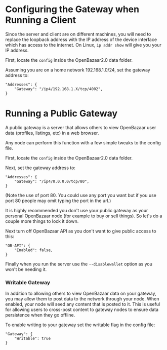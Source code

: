 Configuring the Gateway when Running a Client
=============================================
Since the server and client are on different machines, you will need to replace the loopback address with the IP address of the device interface which has access to the internet.  On Linux, `ip addr show` will give you your IP address.

First, locate the `config` inside the OpenBazaar2.0 data folder.

Assuming you are on a home network 192.168.1.0/24, set the gateway address to:

```
"Addresses": {
    "Gateway": "/ip4/192.168.1.X/tcp/4002",
}
```

Running a Public Gateway
=========================
A public gateway is a server that allows others to view OpenBazaar user data (profiles, listings, etc) in a web browser.

Any node can perform this function with a few simple tweaks to the config file.

First, locate the `config` inside the OpenBazaar2.0 data folder.

Next, set the gateway address to:

```
"Addresses": {
    "Gateway": "/ip4/0.0.0.0/tcp/80",
}
```

(Note the use of port 80. You could use any port you want but if you use port 80 people may omit typing the port in the url.)

It is highly recommended you don't use your public gateway as your personal OpenBazaar node (for example to buy or sell things). So let's do a couple more things to lock it down.


Next turn off OpenBazaar API as you don't want to give public access to this:

```
"OB-API": {
    "Enabled": false,
}
````

Finally when you run the server use the `--disablewallet` option as you won't be needing it.

### Writable Gateway

In addition to allowing others to view OpenBazaar data on your gateway, you may allow them to post data to the network through your node.
When enabled, your node will seed any content that is posted to it. This is useful for allowing users to cross-post content to gateway nodes to ensure data persistence when they go offline.

To enable writing to your gateway set the writable flag in the config file:

```
"Gateway": {
    "Writable": true
}
```
